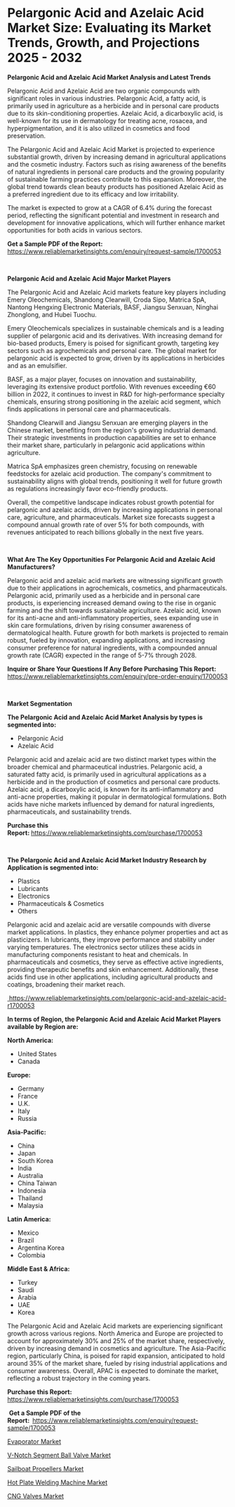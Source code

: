 <p><h1>Pelargonic Acid and Azelaic Acid Market Size: Evaluating its Market Trends, Growth, and Projections 2025 - 2032</h1></p><p><strong>Pelargonic Acid and Azelaic Acid Market Analysis and Latest Trends</strong></p>
<p><p>Pelargonic Acid and Azelaic Acid are two organic compounds with significant roles in various industries. Pelargonic Acid, a fatty acid, is primarily used in agriculture as a herbicide and in personal care products due to its skin-conditioning properties. Azelaic Acid, a dicarboxylic acid, is well-known for its use in dermatology for treating acne, rosacea, and hyperpigmentation, and it is also utilized in cosmetics and food preservation.</p><p>The Pelargonic Acid and Azelaic Acid Market is projected to experience substantial growth, driven by increasing demand in agricultural applications and the cosmetic industry. Factors such as rising awareness of the benefits of natural ingredients in personal care products and the growing popularity of sustainable farming practices contribute to this expansion. Moreover, the global trend towards clean beauty products has positioned Azelaic Acid as a preferred ingredient due to its efficacy and low irritability.</p><p>The market is expected to grow at a CAGR of 6.4% during the forecast period, reflecting the significant potential and investment in research and development for innovative applications, which will further enhance market opportunities for both acids in various sectors.</p></p>
<p><strong>Get a Sample PDF of the Report:&nbsp;</strong> <a href="https://www.reliablemarketinsights.com/enquiry/request-sample/1700053?utm_campaign=2240&utm_medium=2&utm_source=Github&utm_content=ia&utm_term=27032025&utm_id=pelargonic-acid-and-azelaic-acid">https://www.reliablemarketinsights.com/enquiry/request-sample/1700053</a></p>
<p>&nbsp;</p>
<p><strong>Pelargonic Acid and Azelaic Acid Major Market Players</strong></p>
<p><p>The Pelargonic Acid and Azelaic Acid markets feature key players including Emery Oleochemicals, Shandong Clearwill, Croda Sipo, Matrica SpA, Nantong Hengxing Electronic Materials, BASF, Jiangsu Senxuan, Ninghai Zhonglong, and Hubei Tuochu. </p><p>Emery Oleochemicals specializes in sustainable chemicals and is a leading supplier of pelargonic acid and its derivatives. With increasing demand for bio-based products, Emery is poised for significant growth, targeting key sectors such as agrochemicals and personal care. The global market for pelargonic acid is expected to grow, driven by its applications in herbicides and as an emulsifier.</p><p>BASF, as a major player, focuses on innovation and sustainability, leveraging its extensive product portfolio. With revenues exceeding €60 billion in 2022, it continues to invest in R&D for high-performance specialty chemicals, ensuring strong positioning in the azelaic acid segment, which finds applications in personal care and pharmaceuticals.</p><p>Shandong Clearwill and Jiangsu Senxuan are emerging players in the Chinese market, benefiting from the region's growing industrial demand. Their strategic investments in production capabilities are set to enhance their market share, particularly in pelargonic acid applications within agriculture.</p><p>Matrica SpA emphasizes green chemistry, focusing on renewable feedstocks for azelaic acid production. The company's commitment to sustainability aligns with global trends, positioning it well for future growth as regulations increasingly favor eco-friendly products.</p><p>Overall, the competitive landscape indicates robust growth potential for pelargonic and azelaic acids, driven by increasing applications in personal care, agriculture, and pharmaceuticals. Market size forecasts suggest a compound annual growth rate of over 5% for both compounds, with revenues anticipated to reach billions globally in the next five years.</p></p>
<p>&nbsp;</p>
<p><strong>What Are The Key Opportunities For Pelargonic Acid and Azelaic Acid Manufacturers?</strong></p>
<p><p>Pelargonic acid and azelaic acid markets are witnessing significant growth due to their applications in agrochemicals, cosmetics, and pharmaceuticals. Pelargonic acid, primarily used as a herbicide and in personal care products, is experiencing increased demand owing to the rise in organic farming and the shift towards sustainable agriculture. Azelaic acid, known for its anti-acne and anti-inflammatory properties, sees expanding use in skin care formulations, driven by rising consumer awareness of dermatological health. Future growth for both markets is projected to remain robust, fueled by innovation, expanding applications, and increasing consumer preference for natural ingredients, with a compounded annual growth rate (CAGR) expected in the range of 5-7% through 2028.</p></p>
<p><strong>Inquire or Share Your Questions If Any Before Purchasing This Report:</strong> <a href="https://www.reliablemarketinsights.com/enquiry/pre-order-enquiry/1700053?utm_campaign=2240&utm_medium=2&utm_source=Github&utm_content=ia&utm_term=27032025&utm_id=pelargonic-acid-and-azelaic-acid">https://www.reliablemarketinsights.com/enquiry/pre-order-enquiry/1700053</a></p>
<p>&nbsp;</p>
<p><strong>Market Segmentation</strong></p>
<p><strong>The Pelargonic Acid and Azelaic Acid Market Analysis by types is segmented into:</strong></p>
<p><ul><li>Pelargonic Acid</li><li>Azelaic Acid</li></ul></p>
<p><p>Pelargonic acid and azelaic acid are two distinct market types within the broader chemical and pharmaceutical industries. Pelargonic acid, a saturated fatty acid, is primarily used in agricultural applications as a herbicide and in the production of cosmetics and personal care products. Azelaic acid, a dicarboxylic acid, is known for its anti-inflammatory and anti-acne properties, making it popular in dermatological formulations. Both acids have niche markets influenced by demand for natural ingredients, pharmaceuticals, and sustainability trends.</p></p>
<p><strong>Purchase this Report:&nbsp;</strong><a href="https://www.reliablemarketinsights.com/purchase/1700053?utm_campaign=2240&utm_medium=2&utm_source=Github&utm_content=ia&utm_term=27032025&utm_id=pelargonic-acid-and-azelaic-acid">https://www.reliablemarketinsights.com/purchase/1700053</a></p>
<p>&nbsp;</p>
<p><strong>The Pelargonic Acid and Azelaic Acid Market Industry Research by Application is segmented into:</strong></p>
<p><ul><li>Plastics</li><li>Lubricants</li><li>Electronics</li><li>Pharmaceuticals & Cosmetics</li><li>Others</li></ul></p>
<p><p>Pelargonic acid and azelaic acid are versatile compounds with diverse market applications. In plastics, they enhance polymer properties and act as plasticizers. In lubricants, they improve performance and stability under varying temperatures. The electronics sector utilizes these acids in manufacturing components resistant to heat and chemicals. In pharmaceuticals and cosmetics, they serve as effective active ingredients, providing therapeutic benefits and skin enhancement. Additionally, these acids find use in other applications, including agricultural products and coatings, broadening their market reach.</p></p>
<p><a href="https://www.reliablemarketinsights.com/pelargonic-acid-and-azelaic-acid-r1700053?utm_campaign=2240&utm_medium=2&utm_source=Github&utm_content=ia&utm_term=27032025&utm_id=pelargonic-acid-and-azelaic-acid">&nbsp;https://www.reliablemarketinsights.com/pelargonic-acid-and-azelaic-acid-r1700053</a></p>
<p><strong>In terms of Region, the Pelargonic Acid and Azelaic Acid Market Players available by Region are:</strong></p>
<p>
    <p> <strong> North America: </strong>
        <ul>
            <li>United States</li>
            <li>Canada</li>
        </ul>
        </p> 
    <p> <strong> Europe: </strong>
        <ul>
            <li>Germany</li>
            <li>France</li>
            <li>U.K.</li>
            <li>Italy</li>
            <li>Russia</li>
        </ul>
        </p> 
    <p> <strong> Asia-Pacific: </strong>
        <ul>
            <li>China</li>
            <li>Japan</li>
            <li>South Korea</li>
            <li>India</li>
            <li>Australia</li>
            <li>China Taiwan</li>
            <li>Indonesia</li>
            <li>Thailand</li>
            <li>Malaysia</li>
        </ul>
        </p> 
    <p> <strong> Latin America: </strong>
        <ul>
            <li>Mexico</li>
            <li>Brazil</li>
            <li>Argentina Korea</li>
            <li>Colombia</li>
        </ul>
        </p> 
    <p> <strong> Middle East & Africa: </strong>
        <ul>
            <li>Turkey</li>
            <li>Saudi</li>
            <li>Arabia</li>
            <li>UAE</li>
            <li>Korea</li>
        </ul>
    </p>
    </p>
<p><p>The Pelargonic Acid and Azelaic Acid markets are experiencing significant growth across various regions. North America and Europe are projected to account for approximately 30% and 25% of the market share, respectively, driven by increasing demand in cosmetics and agriculture. The Asia-Pacific region, particularly China, is poised for rapid expansion, anticipated to hold around 35% of the market share, fueled by rising industrial applications and consumer awareness. Overall, APAC is expected to dominate the market, reflecting a robust trajectory in the coming years.</p></p>
<p><strong>Purchase this Report: </strong><a href="https://www.reliablemarketinsights.com/purchase/1700053?utm_campaign=2240&utm_medium=2&utm_source=Github&utm_content=ia&utm_term=27032025&utm_id=pelargonic-acid-and-azelaic-acid">https://www.reliablemarketinsights.com/purchase/1700053</a></p>
<p>&nbsp;<strong>Get a Sample PDF of the Report:&nbsp;&nbsp;</strong><a href="https://www.reliablemarketinsights.com/enquiry/request-sample/1700053?utm_campaign=2240&utm_medium=2&utm_source=Github&utm_content=ia&utm_term=27032025&utm_id=pelargonic-acid-and-azelaic-acid">https://www.reliablemarketinsights.com/enquiry/request-sample/1700053</a></p>
<p><strong></strong></p>
<p><p><a href="https://www.linkedin.com/pulse/evaporator-market-trend-shows-promising-future-projected-unz9c?utm_campaign=2240&utm_medium=2&utm_source=Github&utm_content=ia&utm_term=27032025&utm_id=pelargonic-acid-and-azelaic-acid">Evaporator Market</a></p><p><a href="https://github.com/delcirodda4f/Market-Research-Report-List-1/blob/main/v-notch-segment-ball-valve-market.md?utm_campaign=2240&utm_medium=2&utm_source=Github&utm_content=ia&utm_term=27032025&utm_id=pelargonic-acid-and-azelaic-acid">V-Notch Segment Ball Valve Market</a></p><p><a href="https://www.linkedin.com/pulse/sailboat-propellers-market-research-report-in-depth-analysis-hxrkf?utm_campaign=2240&utm_medium=2&utm_source=Github&utm_content=ia&utm_term=27032025&utm_id=pelargonic-acid-and-azelaic-acid">Sailboat Propellers Market</a></p><p><a href="https://github.com/seherlouize/Market-Research-Report-List-1/blob/main/hot-plate-welding-machine-market.md?utm_campaign=2240&utm_medium=2&utm_source=Github&utm_content=ia&utm_term=27032025&utm_id=pelargonic-acid-and-azelaic-acid">Hot Plate Welding Machine Market</a></p><p><a href="https://www.linkedin.com/pulse/cng-valves-market-insights-encompass-historical-trends-future-nyduf?utm_campaign=2240&utm_medium=2&utm_source=Github&utm_content=ia&utm_term=27032025&utm_id=pelargonic-acid-and-azelaic-acid">CNG Valves Market</a></p></p>